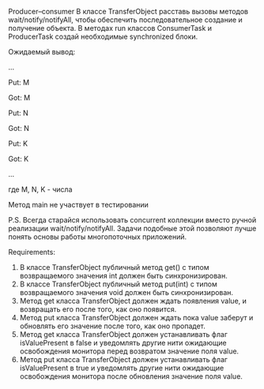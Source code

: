 Producer–consumer
В классе TransferObject расставь вызовы методов wait/notify/notifyAll, чтобы обеспечить последовательное создание и получение объекта.
В методах run классов ConsumerTask и ProducerTask создай необходимые synchronized блоки.

Ожидаемый вывод:

...

Put: M

Got: M

Put: N

Got: N

Put: K

Got: K

...

где M, N, K - числа

Метод main не участвует в тестировании

P.S. Всегда старайся использовать concurrent коллекции вместо ручной реализации wait/notify/notifyAll.
Задачи подобные этой позволяют лучше понять основы работы многопоточных приложений.


Requirements:
1. В классе TransferObject публичный метод get() с типом возвращаемого значения int должен быть синхронизирован.
2. В классе TransferObject публичный метод put(int) с типом возвращаемого значения void должен быть синхронизирован.
3. Метод get класса TransferObject должен ждать появления value, и возвращать его после того, как оно появится.
4. Метод put класса TransferObject должен ждать пока value заберут и обновлять его значение после того, как оно пропадет.
5. Метод get класса TransferObject должен устанавливать флаг isValuePresent в false и уведомлять другие нити ожидающие освобождения монитора перед возвратом значение поля value.
6. Метод put класса TransferObject должен устанавливать флаг isValuePresent в true и уведомлять другие нити ожидающие освобождения монитора после обновления значение поля value.

